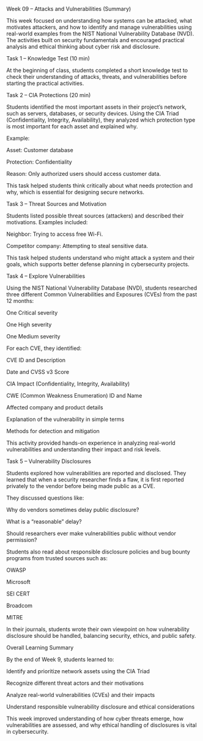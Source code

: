 Week 09 – Attacks and Vulnerabilities (Summary)

This week focused on understanding how systems can be attacked, what motivates attackers, and how to identify and manage vulnerabilities using real-world examples from the NIST National Vulnerability Database (NVD). The activities built on security fundamentals and encouraged practical analysis and ethical thinking about cyber risk and disclosure.

Task 1 – Knowledge Test (10 min)

At the beginning of class, students completed a short knowledge test to check their understanding of attacks, threats, and vulnerabilities before starting the practical activities.

Task 2 – CIA Protections (20 min)

Students identified the most important assets in their project’s network, such as servers, databases, or security devices.
Using the CIA Triad (Confidentiality, Integrity, Availability), they analyzed which protection type is most important for each asset and explained why.

Example:

Asset: Customer database

Protection: Confidentiality

Reason: Only authorized users should access customer data.

This task helped students think critically about what needs protection and why, which is essential for designing secure networks.

Task 3 – Threat Sources and Motivation 

Students listed possible threat sources (attackers) and described their motivations.
Examples included:

Neighbor: Trying to access free Wi-Fi.

Competitor company: Attempting to steal sensitive data.

This task helped students understand who might attack a system and their goals, which supports better defense planning in cybersecurity projects.

Task 4 – Explore Vulnerabilities 

Using the NIST National Vulnerability Database (NVD), students researched three different Common Vulnerabilities and Exposures (CVEs) from the past 12 months:

One Critical severity

One High severity

One Medium severity

For each CVE, they identified:

CVE ID and Description

Date and CVSS v3 Score

CIA Impact (Confidentiality, Integrity, Availability)

CWE (Common Weakness Enumeration) ID and Name

Affected company and product details

Explanation of the vulnerability in simple terms

Methods for detection and mitigation

This activity provided hands-on experience in analyzing real-world vulnerabilities and understanding their impact and risk levels.

Task 5 – Vulnerability Disclosures 

Students explored how vulnerabilities are reported and disclosed. They learned that when a security researcher finds a flaw, it is first reported privately to the vendor before being made public as a CVE.

They discussed questions like:

Why do vendors sometimes delay public disclosure?

What is a “reasonable” delay?

Should researchers ever make vulnerabilities public without vendor permission?

Students also read about responsible disclosure policies and bug bounty programs from trusted sources such as:

OWASP

Microsoft

SEI CERT

Broadcom

MITRE

In their journals, students wrote their own viewpoint on how vulnerability disclosure should be handled, balancing security, ethics, and public safety.

Overall Learning Summary

By the end of Week 9, students learned to:

Identify and prioritize network assets using the CIA Triad

Recognize different threat actors and their motivations

Analyze real-world vulnerabilities (CVEs) and their impacts

Understand responsible vulnerability disclosure and ethical considerations

This week improved understanding of how cyber threats emerge, how vulnerabilities are assessed, and why ethical handling of disclosures is vital in cybersecurity.
